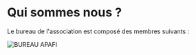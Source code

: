 # Qui sommes nous ?
Le bureau de l'association est composé des membres suivants :

![BUREAU APAFI](https://data.random-palace.fr/organigrame.png)